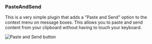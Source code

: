 ### PasteAndSend

This is a very simple plugin that adds a "Paste and Send" option to the context menu on message boxes. This allows you to paste and send content from your clipboard without having to touch your keyboard.

![Paste and Send button](https://i.imgur.com/mFam82K.png)
